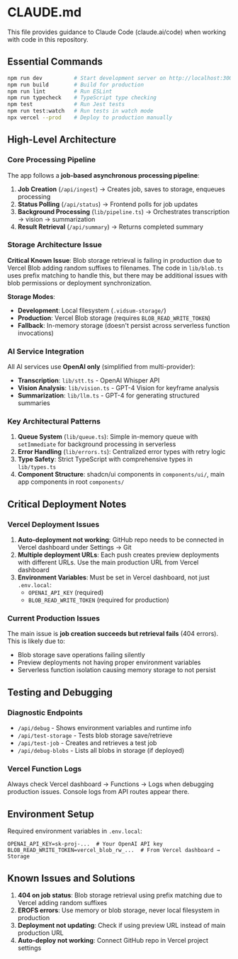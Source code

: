 # CLAUDE.md

This file provides guidance to Claude Code (claude.ai/code) when working with code in this repository.

## Essential Commands

```bash
npm run dev          # Start development server on http://localhost:3000
npm run build        # Build for production
npm run lint         # Run ESLint
npm run typecheck    # TypeScript type checking
npm test             # Run Jest tests
npm run test:watch   # Run tests in watch mode
npx vercel --prod    # Deploy to production manually
```

## High-Level Architecture

### Core Processing Pipeline

The app follows a **job-based asynchronous processing pipeline**:

1. **Job Creation** (`/api/ingest`) → Creates job, saves to storage, enqueues processing
2. **Status Polling** (`/api/status`) → Frontend polls for job updates
3. **Background Processing** (`lib/pipeline.ts`) → Orchestrates transcription → vision → summarization
4. **Result Retrieval** (`/api/summary`) → Returns completed summary

### Storage Architecture Issue

**Critical Known Issue**: Blob storage retrieval is failing in production due to Vercel Blob adding random suffixes to filenames. The code in `lib/blob.ts` uses prefix matching to handle this, but there may be additional issues with blob permissions or deployment synchronization.

**Storage Modes**:
- **Development**: Local filesystem (`.vidsum-storage/`)
- **Production**: Vercel Blob storage (requires `BLOB_READ_WRITE_TOKEN`)
- **Fallback**: In-memory storage (doesn't persist across serverless function invocations)

### AI Service Integration

All AI services use **OpenAI only** (simplified from multi-provider):
- **Transcription**: `lib/stt.ts` - OpenAI Whisper API
- **Vision Analysis**: `lib/vision.ts` - GPT-4 Vision for keyframe analysis
- **Summarization**: `lib/llm.ts` - GPT-4 for generating structured summaries

### Key Architectural Patterns

1. **Queue System** (`lib/queue.ts`): Simple in-memory queue with `setImmediate` for background processing in serverless
2. **Error Handling** (`lib/errors.ts`): Centralized error types with retry logic
3. **Type Safety**: Strict TypeScript with comprehensive types in `lib/types.ts`
4. **Component Structure**: shadcn/ui components in `components/ui/`, main app components in root `components/`

## Critical Deployment Notes

### Vercel Deployment Issues

1. **Auto-deployment not working**: GitHub repo needs to be connected in Vercel dashboard under Settings → Git
2. **Multiple deployment URLs**: Each push creates preview deployments with different URLs. Use the main production URL from Vercel dashboard
3. **Environment Variables**: Must be set in Vercel dashboard, not just `.env.local`:
   - `OPENAI_API_KEY` (required)
   - `BLOB_READ_WRITE_TOKEN` (required for production)

### Current Production Issues

The main issue is **job creation succeeds but retrieval fails** (404 errors). This is likely due to:
- Blob storage save operations failing silently
- Preview deployments not having proper environment variables
- Serverless function isolation causing memory storage to not persist

## Testing and Debugging

### Diagnostic Endpoints

- `/api/debug` - Shows environment variables and runtime info
- `/api/test-storage` - Tests blob storage save/retrieve
- `/api/test-job` - Creates and retrieves a test job
- `/api/debug-blobs` - Lists all blobs in storage (if deployed)

### Vercel Function Logs

Always check Vercel dashboard → Functions → Logs when debugging production issues. Console logs from API routes appear there.

## Environment Setup

Required environment variables in `.env.local`:
```env
OPENAI_API_KEY=sk-proj-...  # Your OpenAI API key
BLOB_READ_WRITE_TOKEN=vercel_blob_rw_...  # From Vercel dashboard → Storage
```

## Known Issues and Solutions

1. **404 on job status**: Blob storage retrieval using prefix matching due to Vercel adding random suffixes
2. **EROFS errors**: Use memory or blob storage, never local filesystem in production
3. **Deployment not updating**: Check if using preview URL instead of main production URL
4. **Auto-deploy not working**: Connect GitHub repo in Vercel project settings